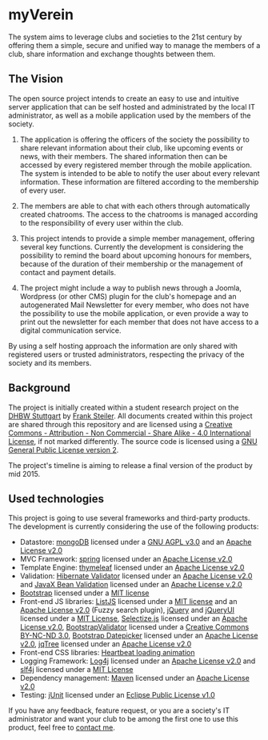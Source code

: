 myVerein
========

The system aims to leverage clubs and societies to the 21st century by offering them a simple, secure and unified way to manage the members of a club, share information and exchange thoughts between them.

## The Vision
The open source project intends to create an easy to use and intuitive server application that can be self hosted and administrated by the local IT administrator, as well as a mobile application used by the members of the society.

1. The application is offering the officers of the society the possibility to share relevant information about their club, like upcoming events or news, with their members. The shared information then can be accessed by every registered member through the mobile application. The system is intended to be able to notify the user about every relevant information. These information are filtered according to the membership of every user.

2. The members are able to chat with each others through automatically created chatrooms. The access to the chatrooms is managed according to the responsibility of every user within the club.

3. This project intends to provide a simple member management, offering several key functions. Currently the development is considering the possibility to remind the board about upcoming honours for members, because of the duration of their membership or the management of contact and payment details.

4. The project might include a way to publish news through a Joomla, Wordpress (or other CMS) plugin for the club's homepage and an autogenerated Mail Newsletter for every member, who does not have the possibility to use the mobile application, or even provide a way to print out the newsletter for each member that does not have access to a digital communication service.

By using a self hosting approach the information are only shared with registered users or trusted administrators, respecting the privacy of the society and its members.

## Background
The project is initially created within a student research project on the [DHBW Stuttgart](http://www.dhbw-stuttgart.de) by [Frank Steiler](mailto:frank@steilerdev.de). All documents created within this project are shared through this repository and are licensed using a [Creative Commons - Attribution - Non Commercial - Share Alike - 4.0 International License](http://creativecommons.org/licenses/by-nc-sa/4.0/), if not marked differently. The source code is licensed using a [GNU General Public License version 2](http://www.gnu.org/licenses/gpl-2.0.html).

The project's timeline is aiming to release a final version of the product by mid 2015.

## Used technologies
This project is going to use several frameworks and third-party products. The development is currently considering the use of the following products:
* Datastore: [mongoDB](http://www.mongodb.org) licensed under a [GNU AGPL v3.0](http://www.gnu.org/licenses/agpl-3.0.html) and an [Apache License v2.0](http://www.apache.org/licenses/LICENSE-2.0)
* MVC Framework: [spring](http://spring.io) licensed under an [Apache License v2.0](http://www.apache.org/licenses/LICENSE-2.0)
* Template Engine: [thymeleaf](http://www.thymeleaf.org) licensed under an [Apache License v2.0](http://www.thymeleaf.org/license.html) 
* Validation: [Hibernate Validator](http://hibernate.org/validator/) licensed under an [Apache License v2.0](https://raw.githubusercontent.com/hibernate/hibernate-validator/master/license.txt) and [JavaX Bean Validation](http://mvnrepository.com/artifact/javax.validation/validation-api/1.0.0.GA) licensed under an [Apache License v.2.0](http://www.apache.org/licenses/LICENSE-2.0)
* [Bootstrap](http://getbootstrap.com) licensed under a [MIT license](https://github.com/twbs/bootstrap/blob/master/LICENSE)
* Front-end JS libraries: [ListJS](http://www.listjs.com) licensed under a [MIT license](https://raw.githubusercontent.com/javve/list.js/master/LICENSE) and an [Apache License v2.0](http://www.apache.org/licenses/LICENSE-2.0) (Fuzzy search plugin), [jQuery](http://jquery.com) and [jQueryUI](http://jqueryui.com) licensed under a [MIT License](https://jquery.org/license/), [Selectize.js](http://brianreavis.github.io/selectize.js/) licensed under an [Apache License v2.0](http://www.apache.org/licenses/LICENSE-2.0), [BootstrapValidator](http://bootstrapvalidator.com) licensed under a [Creative Commons BY-NC-ND 3.0](http://creativecommons.org/licenses/by-nc-nd/3.0/), [Bootstrap Datepicker](eternicode.github.io/bootstrap-datepicker) licensed under an [Apache License v2.0](http://www.apache.org/licenses/LICENSE-2.0), [jqTree](http://mbraak.github.io/jqTree/) licensed under an [Apache License v2.0](http://www.apache.org/licenses/LICENSE-2.0)
* Front-end CSS libraries: [Heartbeat loading animation](http://jimmyamash.com/idealab/loaders/loaders.html)
* Logging Framework: [Log4j](http://logging.apache.org/log4j/2.x/) licensed under an [Apache License v2.0](http://logging.apache.org/log4j/2.x/license.html) and [slf4j](http://www.slf4j.org) licensed under a [MIT License](http://www.slf4j.org/license.html)
* Dependency management: [Maven](http://maven.apache.org) licensed under an [Apache License v2.0](http://www.apache.org/licenses/)
* Testing: [jUnit](http://junit.org) licensed under an [Eclipse Public License v1.0](http://opensource.org/licenses/eclipse-1.0.html)

If you have any feedback, feature request, or you are a society's IT administrator and want your club to be among the first one to use this product, feel free to [contact me](mailto:frank@steilerdev.de).
